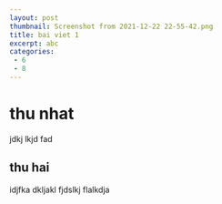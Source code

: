 ```yaml
---
layout: post
thumbnail: Screenshot from 2021-12-22 22-55-42.png
title: bai viet 1
excerpt: abc
categories: 
 - 6
 - 8
---
```

# thu nhat
jdkj lkjd fad
## thu hai
idjfka dkljakl fjdslkj flalkdja